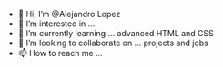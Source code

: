 - 👋 Hi, I’m @Alejandro Lopez
- 👀 I’m interested in ...
- 🌱 I’m currently learning ... advanced HTML and CSS
- 💞️ I’m looking to collaborate on ... projects and jobs
- 📫 How to reach me ...

<!---
AlexUnet/AlexUnet is a ✨ special ✨ repository because its `README.md` (this file) appears on your GitHub profile.
You can click the Preview link to take a look at your changes.
--->
